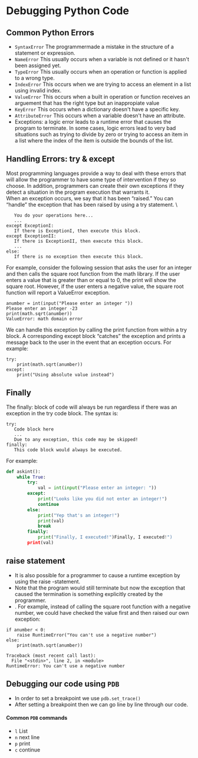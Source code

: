 # Debugging Python Code

## Common Python Errors
- `SyntaxError` The programmermade a mistake in the structure of a statement or expression. 
- `NameError` This usually occurs when a variable is not defined or it hasn't been assigned yet.
- `TypeError` This usually occurs when an operation or function is applied to a wrong type.
- `IndexError` This occurs when we are trying to access an element in a list using invalid index.
- `ValueError`  This occurs when a built in operation or function receives an arguement that has the right type but an inappropiate value
- `KeyError` This occurs when a dictionary doesn't have a specific key.
- `AttributeError` This occurs when a variable doesn't have an attribute. 
- Exceptions:  a logic error leads to a runtime error that causes the program to terminate. In some cases, logic errors lead to very bad situations such as trying to divide by zero or trying to access an item in a list where the index of the item is outside the bounds of the list.

## Handling Errors: try & except
Most programming languages provide a way to deal with these errors that will allow the programmer to have some type of intervention if they so choose. In addition, programmers can create their own exceptions if they detect a situation in the program execution that warrants it.\
When an exception occurs, we say that it has been “raised.” You can “handle” the exception that has been raised by using a try statement. \
```try:
   You do your operations here...
   ...
except ExceptionI:
   If there is ExceptionI, then execute this block.
except ExceptionII:
   If there is ExceptionII, then execute this block.
   ...
else:
   If there is no exception then execute this block. 
```
For example, consider the following session that asks the user for an integer and then calls the square root function from the math library. If the user enters a value that is greater than or equal to 0, the print will show the square root. However, if the user enters a negative value, the square root function will report a ValueError exception.
```Python3
anumber = int(input("Please enter an integer "))
Please enter an integer -23
print(math.sqrt(anumber))
ValueError: math domain error
```
We can handle this exception by calling the print function from within a try block. A corresponding except block “catches” the exception and prints a message back to the user in the event that an exception occurs. For example:
```Python3
try:
    print(math.sqrt(anumber))
except:
    print("Using absolute value instead")
```
## Finally
The finally: block of code will always be run regardless if there was an exception in the try code block. The syntax is:
```
try:
   Code block here
   ...
   Due to any exception, this code may be skipped!
finally:
   This code block would always be executed.
```
For example:
```python 3
def askint():
    while True:
        try:
            val = int(input("Please enter an integer: "))
        except:
            print("Looks like you did not enter an integer!")
            continue
        else:
            print("Yep that's an integer!")
            print(val)
            break
        finally:
            print("Finally, I executed!")Finally, I executed!")
        print(val)
```
## raise statement
- It is also possible for a programmer to cause a runtime exception by using the raise -statement. 
- Note that the program would still terminate but now the exception that caused the termination is something explicitly created by the programmer.
- . For example, instead of calling the square root function with a negative number, we could have checked the value first and then raised our own exception:
```Python3
if anumber < 0:
    raise RuntimeError("You can't use a negative number")
else:
    print(math.sqrt(anumber))

Traceback (most recent call last):
  File "<stdin>", line 2, in <module>
RuntimeError: You can't use a negative number
```

## Debugging our code using `PDB`

- In order to set a breakpoint we use `pdb.set_trace()`
- After setting a breakpoint then we can go line by line through our code.

#### Common `PDB` commands
- `l` List 
- `n` next line
- `p` print
- `c` continue
